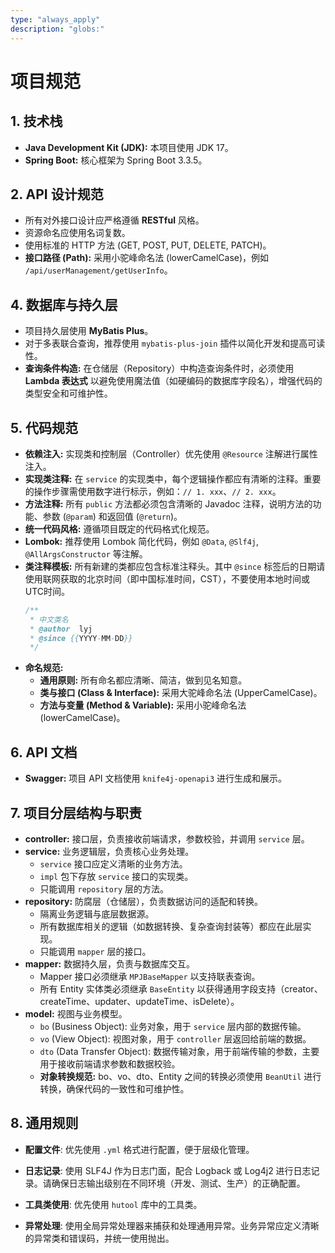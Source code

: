 ```yaml
---
type: "always_apply"
description: "globs:"
---
```

# 项目规范

## 1. 技术栈

*   **Java Development Kit (JDK):** 本项目使用 JDK 17。
*   **Spring Boot:** 核心框架为 Spring Boot 3.3.5。

## 2. API 设计规范

*   所有对外接口设计应严格遵循 **RESTful** 风格。
*   资源命名应使用名词复数。
*   使用标准的 HTTP 方法 (GET, POST, PUT, DELETE, PATCH)。
*   **接口路径 (Path):** 采用小驼峰命名法 (lowerCamelCase)，例如 `/api/userManagement/getUserInfo`。

## 4. 数据库与持久层

*   项目持久层使用 **MyBatis Plus**。
*   对于多表联合查询，推荐使用 `mybatis-plus-join` 插件以简化开发和提高可读性。
*   **查询条件构造:** 在仓储层（Repository）中构造查询条件时，必须使用 **Lambda 表达式** 以避免使用魔法值（如硬编码的数据库字段名），增强代码的类型安全和可维护性。

## 5. 代码规范

*   **依赖注入:** 实现类和控制层（Controller）优先使用 `@Resource` 注解进行属性注入。
*   **实现类注释:** 在 `service` 的实现类中，每个逻辑操作都应有清晰的注释。重要的操作步骤需使用数字进行标示，例如：`// 1. xxx`、`// 2. xxx`。
*   **方法注释:** 所有 `public` 方法都必须包含清晰的 Javadoc 注释，说明方法的功能、参数 (`@param`) 和返回值 (`@return`)。
*   **统一代码风格:** 遵循项目既定的代码格式化规范。
*   **Lombok:** 推荐使用 Lombok 简化代码，例如 `@Data`, `@Slf4j`, `@AllArgsConstructor` 等注解。
*   **类注释模板:** 所有新建的类都应包含标准注释头。其中 `@since` 标签后的日期请使用联网获取的北京时间（即中国标准时间，CST），不要使用本地时间或UTC时间。
    ```java
    /**
     * 中文类名
     * @author  lyj
     * @since {{YYYY-MM-DD}}
     */
    ```
*   **命名规范:**
    *   **通用原则:** 所有命名都应清晰、简洁，做到见名知意。
    *   **类与接口 (Class & Interface):** 采用大驼峰命名法 (UpperCamelCase)。
    *   **方法与变量 (Method & Variable):** 采用小驼峰命名法 (lowerCamelCase)。

## 6. API 文档

*   **Swagger:** 项目 API 文档使用 `knife4j-openapi3` 进行生成和展示。

## 7. 项目分层结构与职责

*   **controller:** 接口层，负责接收前端请求，参数校验，并调用 `service` 层。
*   **service:** 业务逻辑层，负责核心业务处理。
    *   `service` 接口应定义清晰的业务方法。
    *   `impl` 包下存放 `service` 接口的实现类。
    *   只能调用 `repository` 层的方法。
*   **repository:** 防腐层（仓储层），负责数据访问的适配和转换。
    *   隔离业务逻辑与底层数据源。
    *   所有数据库相关的逻辑（如数据转换、复杂查询封装等）都应在此层实现。
    *   只能调用 `mapper` 层的接口。
*   **mapper:** 数据持久层，负责与数据库交互。
    *   Mapper 接口必须继承 `MPJBaseMapper` 以支持联表查询。
    *   所有 Entity 实体类必须继承 `BaseEntity` 以获得通用字段支持（creator、createTime、updater、updateTime、isDelete）。
*   **model:** 视图与业务模型。
    *   `bo` (Business Object): 业务对象，用于 `service` 层内部的数据传输。
    *   `vo` (View Object): 视图对象，用于 `controller` 层返回给前端的数据。
    *   `dto` (Data Transfer Object): 数据传输对象，用于前端传输的参数，主要用于接收前端请求参数和数据校验。
    *   **对象转换规范:** bo、vo、dto、Entity 之间的转换必须使用 `BeanUtil` 进行转换，确保代码的一致性和可维护性。

## 8. 通用规则

*   **配置文件**: 优先使用 `.yml` 格式进行配置，便于层级化管理。
*   **日志记录**: 使用 SLF4J 作为日志门面，配合 Logback 或 Log4j2 进行日志记录。请确保日志输出级别在不同环境（开发、测试、生产）的正确配置。
*   **工具类使用**: 优先使用 `hutool` 库中的工具类。

*   **异常处理**: 使用全局异常处理器来捕获和处理通用异常。业务异常应定义清晰的异常类和错误码，并统一使用抛出。